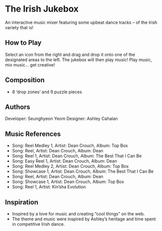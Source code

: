 # The Irish Jukebox
An interactive music mixer featuring some upbeat dance tracks – of the Irish variety that is!

## How to Play
Select an icon from the right and drag and drop it onto one of the designated areas to the left. The jukebox will then play music! Play music, mix music… get creative!

## Composition
- 8 ‘drop zones’ and 9 puzzle pieces

## Authors
Developer: Seunghyeon Yeom
Designer: Ashley Cahalan

## Music References
- Song: Reel Medley 1, Artist: Dean Crouch, Album: Top Box
- Song: Reel, Artist: Dean Crouch, Album: Dean
- Song: Reel 1, Artist: Dean Crouch, Album: The Best That I Can Be
- Song: Easy Reel 1, Artist: Dean Crouch, Album: Dean
- Song: Reel Medley 2, Artist: Dean Crouch, Album: Top Box
- Song: Showcase 1, Artist: Dean Crouch, Album: The Best That I Can Be
- Song: Reel, Artist: Dean Crouch, Album: Dean
- Song: Showcase 1, Artist: Dean Crouch, Album: Top Box
- Song: Reel 1, Artist: Kin’sha Evolution

## Inspiration
- Inspired by a love for music and creating “cool things” on the web. 
- The theme and music were inspired by Ashley’s heritage and time spent in competitive Irish dance.